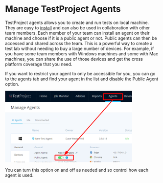 # Manage TestProject Agents

TestProject agents allows you to create and run tests on local machine. They are easy to [install](../getting-started/installation-and-setup.md) and can also be used in collaboration with other team members. Each member of your team can install an agent on their machine and choose if it is a public agent or not. Public agents can then be accessed and shared across the team. This is a powerful way to create a test lab without needing to buy a large number of devices. For example, if you have some team members with Windows machines and some with Mac machines, you can share the use of those devices and get the cross platform coverage that you need. 

If you want to restrict your agent to only be accessible for you, you can go to the agents tab and find your agent in the list and disable the Public Agent option.

![Disable Public Agent](../.gitbook/assets/image%20%2843%29.png)

You can turn this option on and off as needed and so control how each agent is used. 

